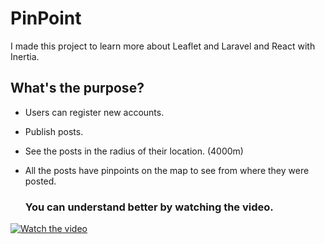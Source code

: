 # PinPoint

I made this project to learn more about Leaflet and Laravel and React with Inertia.


## **What's the purpose?**
- Users can register new accounts.
- Publish posts.
- See the posts in the radius of their location. (4000m)
- All the posts have pinpoints on the map to see from where they were posted.

  ### You can understand better by watching the video.

[![Watch the video](http://img.youtube.com/vi/aKPYrIQsCD4/mq3.jpg)](https://youtu.be/aKPYrIQsCD4)
